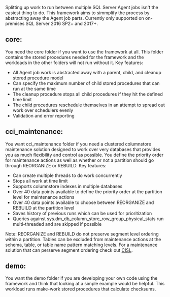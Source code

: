 Splitting up work to run between multiple SQL Server Agent jobs isn't the easiest thing to do. This framework aims to simmplify the process by abstracting away the Agent job parts. Currently only supported on on-premises SQL Server 2016 SP2+ and 2017+.

## core:

You need the core folder if you want to use the framework at all. This folder contains the stored procedures needed for the framework and the workloads in the other folders will not run without it. Key features:

* All Agent job work is abstracted away with a parent, child, and cleanup stored procedure model
* Can specify the maximum number of child stored procedures that can run at the same time
* The cleanup procedure stops all child procedures if they hit the defined time limit
* The child procedures reschedule themselves in an attempt to spread out work over schedulers evenly
* Validation and error reporting

## cci_maintenance:

You want cci_maintenance folder if you need a clustered columnstore maintenance solution designed to work over very databases that provides you as much flexibility and control as possible. You define the priority order for maintenance actions as well as whether or not a partition should go through REORGANIZE or REBUILD. Key features:

* Can create multiple threads to do work concurrently
* Stops all work at time limit
* Supports columnstore indexes in multiple databases
* Over 40 data points available to define the priority order at the partition level for maintenance actions
* Over 40 data points available to choose between REORGANIZE and REBUILD at the partition level
* Saves history of previous runs which can be used for prioritization
* Queries against sys.dm_db_column_store_row_group_physical_stats run multi-threaded and are skipped if possible

Note: REORGANIZE and REBUILD do not preserve segment level ordering within a partition. Tables can be excluded from maintenance actions at the schema, table, or table name pattern matching levels. For a maintenance solution that can perserve segment ordering check out [CISL](https://github.com/NikoNeugebauer/CISL).

## demo:

You want the demo folder if you are developing your own code using the framework and think that looking at a simple example would be helpful. This workload runs make-work stored procedures that calculate checksums.
